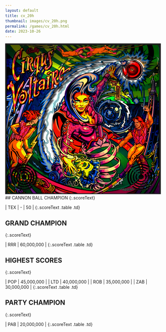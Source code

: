 ```yaml
---
layout: default
title: cv_20h
thumbnail: images/cv_20h.png
permalink: /games/cv_20h.html
date: 2023-10-26
---
```


<img src="../images/cv_20h.png" class="gameThumbnail img-fluid mx-auto align-middle">
## CANNON BALL CHAMPION
{:.scoreText}

| TEX | - | 50 | 
{:.scoreText .table .td}

## GRAND CHAMPION
{:.scoreText}

| RRR | 60,000,000 | 
{:.scoreText .table .td}

## HIGHEST SCORES
{:.scoreText}

| POP | 45,000,000 | 
| LTD | 40,000,000 | 
| ROB | 35,000,000 | 
| ZAB | 30,000,000 | 
{:.scoreText .table .td}

## PARTY CHAMPION
{:.scoreText}

| PAB | 20,000,000 | 
{:.scoreText .table .td}
